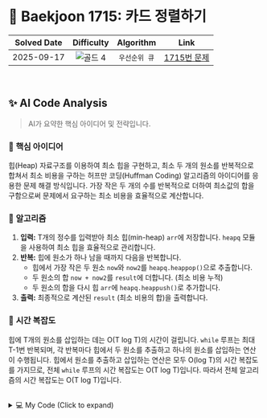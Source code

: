# 📝 Baekjoon 1715: 카드 정렬하기

| **Solved Date** | **Difficulty** | **Algorithm** | **Link** |
|:---:|:---:|:---:|:---:|
| 2025-09-17 | ![골드 4](https://img.shields.io/badge/Gold-4-E5A323?style=for-the-badge) | `우선순위 큐` | [1715번 문제](https://www.acmicpc.net/problem/1715) |

<br/>

## ✨ AI Code Analysis

> AI가 요약한 핵심 아이디어 및 전략입니다.

### 🧠 **핵심 아이디어**

힙(Heap) 자료구조를 이용하여 최소 힙을 구현하고,  최소 두 개의 원소를 반복적으로 합쳐서 최소 비용을 구하는 허프만 코딩(Huffman Coding) 알고리즘의 아이디어를 응용한 문제 해결 방식입니다.  가장 작은 두 개의 수를 반복적으로 더하여 최소값의 합을 구함으로써 문제에서 요구하는 최소 비용을 효율적으로 계산합니다.


### 📝 **알고리즘**

1. **입력:** T개의 정수를 입력받아 최소 힙(min-heap) `arr`에 저장합니다.  `heapq` 모듈을 사용하여 최소 힙을 효율적으로 관리합니다.
2. **반복:** 힙에 원소가 하나 남을 때까지 다음을 반복합니다.
   - 힙에서 가장 작은 두 원소 `now`와 `now2`를 `heapq.heappop()`으로 추출합니다.
   - 두 원소의 합 `now + now2`를 `result`에 더합니다. (최소 비용 누적)
   - 두 원소의 합을 다시 힙 `arr`에 `heapq.heappush()`로 추가합니다.
3. **출력:** 최종적으로 계산된 `result` (최소 비용의 합)을 출력합니다.


### 🧐 **시간 복잡도**

힙에 T개의 원소를 삽입하는 데는 O(T log T)의 시간이 걸립니다.  `while` 루프는 최대 T-1번 반복되며, 각 반복마다 힙에서 두 원소를 추출하고 하나의 원소를 삽입하는 연산이 수행됩니다. 힙에서 원소를 추출하고 삽입하는 연산은 모두 O(log T)의 시간 복잡도를 가지므로, 전체 `while` 루프의 시간 복잡도는 O(T log T)입니다. 따라서 전체 알고리즘의 시간 복잡도는 O(T log T)입니다.


<br/>

<details>
<summary>💻 My Code (Click to expand)</summary>

````py
# Baekjoon Problem 1715: 카드 정렬하기
# https://www.acmicpc.net/problem/1715

import heapq
import sys
input = sys.stdin.readline

T = int(input())
arr = []
for _ in range(T):
    heapq.heappush(arr,int(input()))
result = 0
while len(arr) > 1:
    now = heapq.heappop(arr)
    now2 = heapq.heappop(arr)
    result += now+now2
    arr.append(now+now2)

print(result)
</details>
